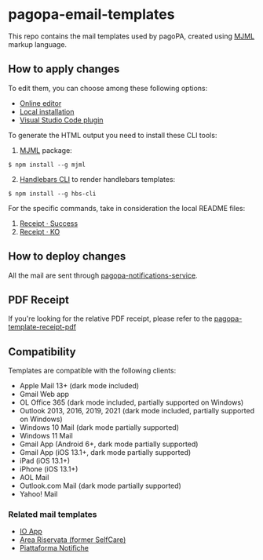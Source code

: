 # pagopa-email-templates

This repo contains the mail templates used by pagoPA, created using [MJML](https://mjml.io/) markup language.

## How to apply changes

To edit them, you can choose among these following options:

- [Online editor](https://mjml.io/try-it-live)
- [Local installation](https://mjml.io/download)
- [Visual Studio Code plugin](https://marketplace.visualstudio.com/items?itemName=mjmlio.vscode-mjml)

To generate the HTML output you need to install these CLI tools:

1. [MJML](https://github.com/keithamus/hbs-cli) package:

```shell
$ npm install --g mjml
```

2. [Handlebars CLI](https://github.com/keithamus/hbs-cli) to render handlebars templates:

```shell
$ npm install --g hbs-cli
```

For the specific commands, take in consideration the local README files:

1. [Receipt · Success](/Receipt_Success/)
1. [Receipt · KO](/Receipt_KO/)

## How to deploy changes

All the mail are sent through [pagopa-notifications-service](https://github.com/pagopa/pagopa-notifications-service).

## PDF Receipt
If you're looking for the relative PDF receipt, please refer to the [pagopa-template-receipt-pdf](https://github.com/pagopa/pagopa-template-receipt-pdf)

## Compatibility

Templates are compatible with the following clients:

- Apple Mail 13+ (dark mode included)
- Gmail Web app
- OL Office 365 (dark mode included, partially supported on Windows)
- Outlook 2013, 2016, 2019, 2021 (dark mode included, partially supported on Windows)
- Windows 10 Mail (dark mode partially supported)
- Windows 11 Mail
- Gmail App (Android 6+, dark mode partially supported)
- Gmail App (iOS 13.1+, dark mode partially supported)
- iPad (iOS 13.1+)
- iPhone (iOS 13.1+)
- AOL Mail
- Outlook.com Mail (dark mode partially supported)
- Yahoo! Mail

### Related mail templates

- [IO App](https://github.com/pagopa/io-app-email-templates)
- [Area Riservata (former SelfCare)](https://github.com/pagopa/selfcare-email-templates)
- [Piattaforma Notifiche](https://github.com/pagopa/pn-email-templates)
